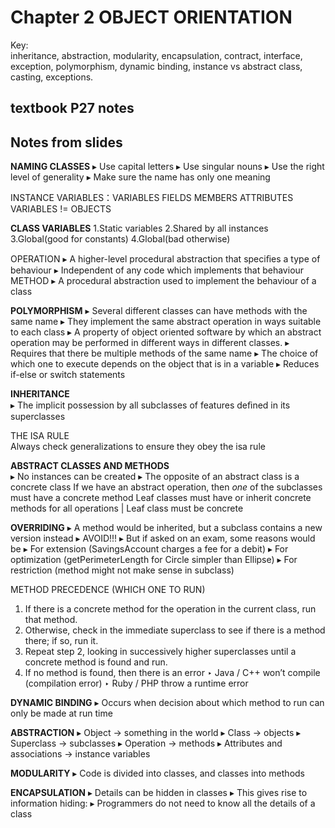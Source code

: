 # Chapter 2 OBJECT ORIENTATION 
Key:  
inheritance, abstraction, modularity, encapsulation, contract, interface,   
exception, polymorphism, dynamic binding, instance vs abstract class, casting, exceptions.  

## textbook P27 notes  
## Notes from slides

**NAMING CLASSES** 
▸ Use capital letters
▸ Use singular nouns
▸ Use the right level of generality
▸ Make sure the name has only one meaning 

INSTANCE VARIABLES：VARIABLES FIELDS MEMBERS ATTRIBUTES
VARIABLES != OBJECTS

**CLASS VARIABLES**
1.Static variables 
2.Shared by all instances
3.Global(good for constants)
4.Global(bad otherwise)

OPERATION ▸ A higher-level procedural abstraction that speciﬁes a type of behaviour ▸ Independent of any code which implements that behaviour
METHOD ▸ A procedural abstraction used to implement the behaviour of a class  

**POLYMORPHISM**
▸ Several different classes can have methods with the same name
▸ They implement the same abstract operation in ways suitable to each class 
▸ A property of object oriented software by which an abstract operation may be performed in different ways in different classes.
▸ Requires that there be multiple methods of the same name
▸ The choice of which one to execute depends on the object that is in a variable
▸ Reduces if-else or switch statements

**INHERITANCE**  
▸ The implicit possession by all subclasses of features deﬁned in its superclasses

THE ISA RULE  
Always check generalizations to ensure they obey the isa rule 

**ABSTRACT CLASSES AND METHODS**  
▸ No instances can be created ▸ The opposite of an abstract class is a concrete class
If we have an abstract operation, then _one_ of the subclasses must have a concrete method
Leaf classes must have or inherit concrete methods for all operations | Leaf class must be concrete

**OVERRIDING** 
▸ A method would be inherited, but a subclass contains a new version instead ▸ AVOID!!! ▸ But if asked on an exam, some reasons would be ▸ For extension (SavingsAccount charges a fee for a debit) ▸ For optimization (getPerimeterLength for Circle simpler than Ellipse) ▸ For restriction (method might not make sense in subclass)

METHOD PRECEDENCE (WHICH ONE TO RUN)
1. If there is a concrete method for the operation in the current class, run that method.
2. Otherwise, check in the immediate superclass to see if there is a method there; if so, run it. 
3. Repeat step 2, looking in successively higher superclasses until a concrete method is found and run.
4. If no method is found, then there is an error ‣ Java / C++ won’t compile (compilation error) ‣ Ruby / PHP throw a runtime error

**DYNAMIC BINDING**
▸ Occurs when decision about which method to run can only be made at run time

**ABSTRACTION**
▸ Object -> something in the world ▸ Class -> objects ▸ Superclass -> subclasses ▸ Operation -> methods ▸ Attributes and associations -> instance variables

**MODULARITY**
▸ Code is divided into classes, and classes into methods

**ENCAPSULATION**
▸ Details can be hidden in classes ▸ This gives rise to information hiding:  ▸ Programmers do not need to know all the details of a class 















